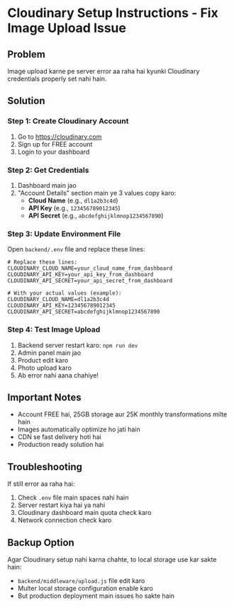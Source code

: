 # Cloudinary Setup Instructions - Fix Image Upload Issue

## Problem
Image upload karne pe server error aa raha hai kyunki Cloudinary credentials properly set nahi hain.

## Solution

### Step 1: Create Cloudinary Account
1. Go to https://cloudinary.com
2. Sign up for FREE account
3. Login to your dashboard

### Step 2: Get Credentials
1. Dashboard main jao
2. "Account Details" section main ye 3 values copy karo:
   - **Cloud Name** (e.g., `dl1a2b3c4d`)
   - **API Key** (e.g., `123456789012345`)
   - **API Secret** (e.g., `abcdefghijklmnop1234567890`)

### Step 3: Update Environment File
Open `backend/.env` file and replace these lines:

```env
# Replace these lines:
CLOUDINARY_CLOUD_NAME=your_cloud_name_from_dashboard
CLOUDINARY_API_KEY=your_api_key_from_dashboard
CLOUDINARY_API_SECRET=your_api_secret_from_dashboard

# With your actual values (example):
CLOUDINARY_CLOUD_NAME=dl1a2b3c4d
CLOUDINARY_API_KEY=123456789012345
CLOUDINARY_API_SECRET=abcdefghijklmnop1234567890
```

### Step 4: Test Image Upload
1. Backend server restart karo: `npm run dev`
2. Admin panel main jao
3. Product edit karo
4. Photo upload karo
5. Ab error nahi aana chahiye!

## Important Notes
- Account FREE hai, 25GB storage aur 25K monthly transformations milte hain
- Images automatically optimize ho jati hain
- CDN se fast delivery hoti hai
- Production ready solution hai

## Troubleshooting
If still error aa raha hai:
1. Check `.env` file main spaces nahi hain
2. Server restart kiya hai ya nahi
3. Cloudinary dashboard main quota check karo
4. Network connection check karo

## Backup Option
Agar Cloudinary setup nahi karna chahte, to local storage use kar sakte hain:
- `backend/middleware/upload.js` file edit karo
- Multer local storage configuration enable karo
- But production deployment main issues ho sakte hain

